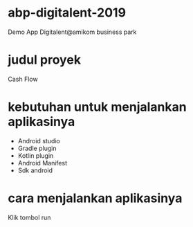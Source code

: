 # abp-digitalent-2019
Demo App Digitalent@amikom business park

# judul proyek
  Cash Flow
  
# kebutuhan untuk menjalankan aplikasinya
  * Android studio
  * Gradle plugin
  * Kotlin plugin
  * Android Manifest
  * Sdk android
  
# cara menjalankan aplikasinya
  Klik tombol run
